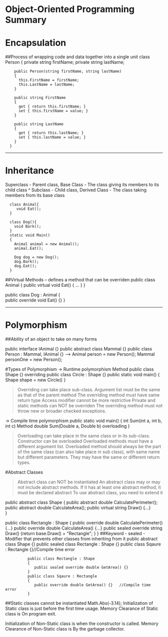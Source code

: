 # Object-Oriented Programming Summary

# Encapsulation
##Process of wrapping code and data together into a single unit
       class Person
       {
              private string firstName;
               private string lastName;
 
        public Person(string firstName, string lastName)
        {
          this.FirstName = firstName;
          this.LastName = lastName;
        }
  
        public string FirstName
        { 
          get { return this.firstName; } 
          set { this.firstName = value; } 
        }
  
        public string LastName
        { 
          get { return this.lastName; } 
          set { this.lastName = value; } 
        }
      }
_________________________________________________________________________________________________________________________________
# Inheritance
Superclass - Parent class, Base Class - The class giving its members to its child class
                   ^
Subclass - Child class, Derived Class - The class taking members from its base class

      class Animal{
         void Eat();
      }

      class Dog(){
        void Bark();
      }
      static void Main()
      {
        Animal animal = new Animal();
        animal.Eat();
         
        Dog dog = new Dog();
        dog.Bark();
        dog.Eat();
      }

##Virtual Methods – defines a method that can be overriden
public class Animal
{
  public virtual void Eat() { … }
}

public class Dog : Animal
{   
  public override void Eat() {}
}
_________________________________________________________________________________________________________________________________
# Polymorphism
##Ability of an object to take on many forms

public interface IAnimal {}
public abstract class Mammal {}
public class Person : Mammal, IAnimal {}
--> Animal person    = new Person();
    Mammal personOne = new Person();
    
#Types of Polymorphism
-> Runtime polymorphism                Method 
    public class Shape {}              overriding
    public class Circle : Shape {}
    public static void main() {
      Shape shape = new Circle()
    }
>Overriding can take place sub-class.
>Argument list must be the same as that of the parent method
>The overriding method must have same return type
>Access modifier cannot be more restrictive
>Private and static methods can NOT be overriden
>The overriding method must not throw new or broader checked exceptions.

-> Compile time polymorphism
public static void main() {
  int Sum(int a, int b, int c)         Method 
  double Sum(Double a, Double b)       overloading
}

>Overloading can take place in the same class or in its sub-class.
>Constructor can be overloaded
>Overloaded methods must have a different argument list.
>Overloaded method should always be the part of the same class (can also take place in sub class), with same name but different parameters.
>They may have the same or different return types.


#Abstract Classes

>Abstract class can NOT be instantiated
>An abstract class may or may not include abstract methods.
>If it has at least one abstract method, it must be declared abstract
>To use abstract class, you need to extend it

public abstract class Shape
{
    public abstract double CalculatePerimeter();
    public abstract double CalculateArea();
    public virtual string Draw() {...}    
}

public class Rectangle : Shape
{
  public override double CalculatePerimeter() {...}
  public override double CalculateArea() {...}
  public sealed override string Draw() {return base.Draw() + "Rectangle"; }
}
##Keyword - sealed - Modifier that  prevents other classes from inheriting from it
              public abstract class Shape {}
              public sealed class Rectangle : Shape {}
              public class Sqaure : Rectangle {}//Compile time error
              
              public class Rectangle : Shape
              {
                 public sealed override double GetArea() {}
              }
              public class Sqaure : Rectangle 
              {
                 public override double GetArea() {}   //Compile time error
              }
              
##Static classes cannot be instantiated
Math.Abs(-3.14);
Initialization of Static class is just before the first time usage.
Memory Clearance of Static class is On program exit.

Initialization of Non-Static class is when the constructor is called.
Memory Clearance of Non-Static class is By the garbage collector.









